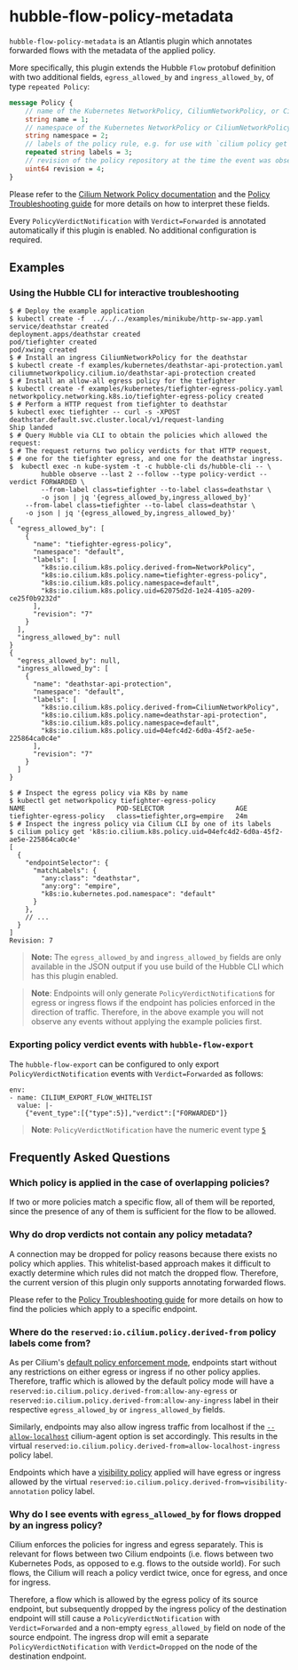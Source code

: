 # hubble-flow-policy-metadata

`hubble-flow-policy-metadata` is an Atlantis plugin which annotates forwarded
flows with the metadata of the applied policy.

More specifically, this plugin extends the Hubble `Flow` protobuf definition with
two additional fields, `egress_allowed_by` and `ingress_allowed_by`, of type
`repeated Policy`:

```protobuf
message Policy {
    // name of the Kubernetes NetworkPolicy, CiliumNetworkPolicy, or CiliumClusterwideNetworkPolicy
    string name = 1;
    // namespace of the Kubernetes NetworkPolicy or CiliumNetworkPolicy
    string namespace = 2;
    // labels of the policy rule, e.g. for use with `cilium policy get`
    repeated string labels = 3;
    // revision of the policy repository at the time the event was observed
    uint64 revision = 4;
}
```

Please refer to the [Cilium Network Policy documentation](https://docs.cilium.io/en/stable/policy/)
and the [Policy Troubleshooting guide](https://docs.cilium.io/en/stable/troubleshooting/#policy-troubleshooting)
for more details on how to interpret these fields.

Every `PolicyVerdictNotification` with `Verdict=Forwarded` is annotated
automatically if this plugin is enabled. No additional configuration is
required.

## Examples

### Using the Hubble CLI for interactive troubleshooting

```console
$ # Deploy the example application
$ kubectl create -f  ../../../examples/minikube/http-sw-app.yaml
service/deathstar created
deployment.apps/deathstar created
pod/tiefighter created
pod/xwing created
$ # Install an ingress CiliumNetworkPolicy for the deathstar
$ kubectl create -f examples/kubernetes/deathstar-api-protection.yaml
ciliumnetworkpolicy.cilium.io/deathstar-api-protection created
$ # Install an allow-all egress policy for the tiefighter
$ kubectl create -f examples/kubernetes/tiefighter-egress-policy.yaml
networkpolicy.networking.k8s.io/tiefighter-egress-policy created
$ # Perform a HTTP request from tiefighter to deathstar
$ kubectl exec tiefighter -- curl -s -XPOST deathstar.default.svc.cluster.local/v1/request-landing
Ship landed
$ # Query Hubble via CLI to obtain the policies which allowed the request:
$ # The request returns two policy verdicts for that HTTP request,
$ # one for the tiefighter egress, and one for the deathstar ingress.
$  kubectl exec -n kube-system -t -c hubble-cli ds/hubble-cli -- \
        hubble observe --last 2 --follow --type policy-verdict --verdict FORWARDED \
        --from-label class=tiefighter --to-label class=deathstar \
        -o json | jq '{egress_allowed_by,ingress_allowed_by}'
    --from-label class=tiefighter --to-label class=deathstar \
    -o json | jq '{egress_allowed_by,ingress_allowed_by}'
{
  "egress_allowed_by": [
    {
      "name": "tiefighter-egress-policy",
      "namespace": "default",
      "labels": [
        "k8s:io.cilium.k8s.policy.derived-from=NetworkPolicy",
        "k8s:io.cilium.k8s.policy.name=tiefighter-egress-policy",
        "k8s:io.cilium.k8s.policy.namespace=default",
        "k8s:io.cilium.k8s.policy.uid=62075d2d-1e24-4105-a209-ce25f0b9232d"
      ],
      "revision": "7"
    }
  ],
  "ingress_allowed_by": null
}
{
  "egress_allowed_by": null,
  "ingress_allowed_by": [
    {
      "name": "deathstar-api-protection",
      "namespace": "default",
      "labels": [
        "k8s:io.cilium.k8s.policy.derived-from=CiliumNetworkPolicy",
        "k8s:io.cilium.k8s.policy.name=deathstar-api-protection",
        "k8s:io.cilium.k8s.policy.namespace=default",
        "k8s:io.cilium.k8s.policy.uid=04efc4d2-6d0a-45f2-ae5e-225864ca0c4e"
      ],
      "revision": "7"
    }
  ]
}

$ # Inspect the egress policy via K8s by name
$ kubectl get networkpolicy tiefighter-egress-policy
NAME                       POD-SELECTOR                  AGE
tiefighter-egress-policy   class=tiefighter,org=empire   24m
$ # Inspect the ingress policy via Cilium CLI by one of its labels
$ cilium policy get 'k8s:io.cilium.k8s.policy.uid=04efc4d2-6d0a-45f2-ae5e-225864ca0c4e'
[
  {
    "endpointSelector": {
      "matchLabels": {
        "any:class": "deathstar",
        "any:org": "empire",
        "k8s:io.kubernetes.pod.namespace": "default"
      }
    },
    // ...
  }
]
Revision: 7
```

> **Note:** The `egress_allowed_by` and `ingress_allowed_by` fields are only
> available in the JSON output if you use build of the Hubble CLI which has
> this plugin enabled.

> **Note**: Endpoints will only generate `PolicyVerdictNotification`s for
> egress or ingress flows if the endpoint has policies enforced in the direction
> of traffic. Therefore, in the above example you will not observe
> any events without applying the example policies first.

### Exporting policy verdict events with `hubble-flow-export`

The `hubble-flow-export` can be configured to only export
`PolicyVerdictNotification` events with `Verdict=Forwarded` as follows:

    env:
    - name: CILIUM_EXPORT_FLOW_WHITELIST
      value: |-
        {"event_type":[{"type":5}],"verdict":["FORWARDED"]}

> **Note**: `PolicyVerdictNotification` have the numeric event type
> [`5`](https://github.com/cilium/cilium/blob/450c79ce5e2fbdeb32833df45c04bd529ff6ff4b/pkg/monitor/api/types.go#L49-L51)

## Frequently Asked Questions

### Which policy is applied in the case of overlapping policies?

If two or more policies match a specific flow, all of them will be reported,
since the presence of any of them is sufficient for the flow to be allowed.

### Why do drop verdicts not contain any policy metadata?

A connection may be dropped for policy reasons because there exists no policy
which applies. This whitelist-based approach makes it difficult to exactly
determine which rules did not match the dropped flow. Therefore, the current
version of this plugin only supports annotating forwarded flows.

Please refer to the [Policy Troubleshooting guide](https://docs.cilium.io/en/stable/troubleshooting/#policy-troubleshooting)
for more details on how to find the policies which apply to a specific endpoint.

### Where do the `reserved:io.cilium.policy.derived-from` policy labels come from?

As per Cilium's [default policy enforcement mode](https://docs.cilium.io/en/stable/policy/intro/),
endpoints start without any restrictions on either egress or ingress if no other
policy applies. Therefore, traffic which is allowed by the default policy mode
will have a `reserved:io.cilium.policy.derived-from:allow-any-egress` or
`reserved:io.cilium.policy.derived-from:allow-any-ingress` label in their
respective `egress_allowed_by` or `ingress_allowed_by` fields.

Similarly, endpoints may also allow ingress traffic from localhost if
the [`--allow-localhost`](http://docs.cilium.io/en/stable/policy/language/#access-to-from-local-host)
cilium-agent option is set accordingly. This results in the virtual
`reserved:io.cilium.policy.derived-from=allow-localhost-ingress` policy label.

Endpoints which have a [visibility policy](https://docs.cilium.io/en/stable/policy/visibility/#l7-protocol-visibility) applied will have egress or ingress allowed by the virtual `reserved:io.cilium.policy.derived-from=visibility-annotation`
policy label.

### Why do I see events with `egress_allowed_by` for flows dropped by an ingress policy?

Cilium enforces the policies for ingress and egress separately. This is
relevant for flows between two Cilium endpoints (i.e. flows between two Kubernetes Pods,
as opposed to e.g. flows to the outside world). For such flows, the Cilium will
reach a policy verdict twice, once for egress, and once for ingress.

Therefore, a flow which is allowed by the egress policy of its source endpoint,
but subsequently dropped by the ingress policy of the destination endpoint will
still  cause a `PolicyVerdictNotification` with `Verdict=Forwarded` and a
non-empty `egress_allowed_by` field on node of the source endpoint.
The ingress drop will emit a separate `PolicyVerdictNotification` with
`Verdict=Dropped` on the node of the destination endpoint.
